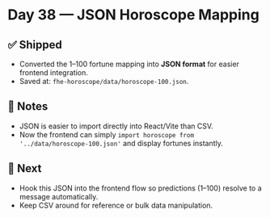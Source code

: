 # Day 38 — JSON Horoscope Mapping

## ✅ Shipped
- Converted the 1–100 fortune mapping into **JSON format** for easier frontend integration.
- Saved at: `fhe-horoscope/data/horoscope-100.json`.

## 🧠 Notes
- JSON is easier to import directly into React/Vite than CSV.
- Now the frontend can simply `import horoscope from '../data/horoscope-100.json'` and display fortunes instantly.

## 🎯 Next
- Hook this JSON into the frontend flow so predictions (1–100) resolve to a message automatically.
- Keep CSV around for reference or bulk data manipulation.
